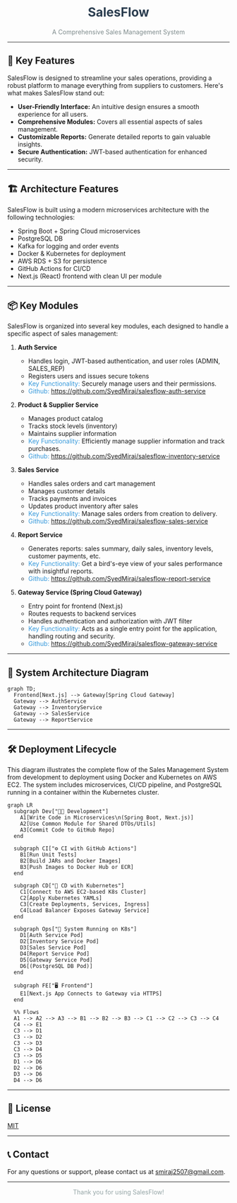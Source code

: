 <div align="center">
  <h1 style="color: #2c3e50;">SalesFlow</h1>
  <p style="color: #7f8c8d;">A Comprehensive Sales Management System</p>
</div>

---

## 🌟 Key Features

SalesFlow is designed to streamline your sales operations, providing a robust platform to manage everything from suppliers to customers. Here's what makes SalesFlow stand out:

* **User-Friendly Interface:** An intuitive design ensures a smooth experience for all users.
* **Comprehensive Modules:** Covers all essential aspects of sales management.
* **Customizable Reports:** Generate detailed reports to gain valuable insights.
* **Secure Authentication:** JWT-based authentication for enhanced security.


---

## 🏗️ Architecture Features

SalesFlow is built using a modern microservices architecture with the following technologies:

* Spring Boot + Spring Cloud microservices
* PostgreSQL DB
* Kafka for logging and order events
* Docker & Kubernetes for deployment
* AWS RDS + S3 for persistence
* GitHub Actions for CI/CD
* Next.js (React) frontend with clean UI per module

---

## 📦 Key Modules

SalesFlow is organized into several key modules, each designed to handle a specific aspect of sales management:

1.  **Auth Service**
    * Handles login, JWT-based authentication, and user roles (ADMIN, SALES\_REP)
    * Registers users and issues secure tokens
    * <span style="color: #3498db;">Key Functionality:</span> Securely manage users and their permissions.
    * <span style="color: #3498db;">Github:</span> https://github.com/SyedMiraj/salesflow-auth-service

2.  **Product & Supplier Service**
    * Manages product catalog
    * Tracks stock levels (inventory)
    * Maintains supplier information
    * <span style="color: #3498db;">Key Functionality:</span> Efficiently manage supplier information and track purchases.
    * <span style="color: #3498db;">Github:</span> https://github.com/SyedMiraj/salesflow-inventory-service

3.  **Sales Service**
    * Handles sales orders and cart management
    * Manages customer details
    * Tracks payments and invoices
    * Updates product inventory after sales
    * <span style="color: #3498db;">Key Functionality:</span> Manage sales orders from creation to delivery.
    * <span style="color: #3498db;">Github:</span> https://github.com/SyedMiraj/salesflow-sales-service

4.  **Report Service**
    * Generates reports: sales summary, daily sales, inventory levels, customer payments, etc.
    * <span style="color: #3498db;">Key Functionality:</span> Get a bird's-eye view of your sales performance with insightful reports.
    * <span style="color: #3498db;">Github:</span> https://github.com/SyedMiraj/salesflow-report-service

5.  **Gateway Service (Spring Cloud Gateway)**
    * Entry point for frontend (Next.js)
    * Routes requests to backend services
    * Handles authentication and authorization with JWT filter
    * <span style="color: #3498db;">Key Functionality:</span> Acts as a single entry point for the application, handling routing and security.
    * <span style="color: #3498db;">Github:</span> https://github.com/SyedMiraj/salesflow-gateway-service

---

## 🧭 System Architecture Diagram

```mermaid
graph TD;
  Frontend[Next.js] --> Gateway[Spring Cloud Gateway]
  Gateway --> AuthService
  Gateway --> InventoryService
  Gateway --> SalesService
  Gateway --> ReportService
```

---

## 🛠️ Deployment Lifecycle

This diagram illustrates the complete flow of the Sales Management System from development to deployment using Docker and Kubernetes on AWS EC2. The system includes microservices, CI/CD pipeline, and PostgreSQL running in a container within the Kubernetes cluster.

```mermaid
graph LR
  subgraph Dev["🧑‍💻 Development"]
    A1[Write Code in Microservices\n(Spring Boot, Next.js)]
    A2[Use Common Module for Shared DTOs/Utils]
    A3[Commit Code to GitHub Repo]
  end

  subgraph CI["⚙️ CI with GitHub Actions"]
    B1[Run Unit Tests]
    B2[Build JARs and Docker Images]
    B3[Push Images to Docker Hub or ECR]
  end

  subgraph CD["🚀 CD with Kubernetes"]
    C1[Connect to AWS EC2-based K8s Cluster]
    C2[Apply Kubernetes YAMLs]
    C3[Create Deployments, Services, Ingress]
    C4[Load Balancer Exposes Gateway Service]
  end

  subgraph Ops["🧩 System Running on K8s"]
    D1[Auth Service Pod]
    D2[Inventory Service Pod]
    D3[Sales Service Pod]
    D4[Report Service Pod]
    D5[Gateway Service Pod]
    D6[(PostgreSQL DB Pod)]
  end

  subgraph FE["🖥️ Frontend"]
    E1[Next.js App Connects to Gateway via HTTPS]
  end

  %% Flows
  A1 --> A2 --> A3 --> B1 --> B2 --> B3 --> C1 --> C2 --> C3 --> C4
  C4 --> E1
  C3 --> D1
  C3 --> D2
  C3 --> D3
  C3 --> D4
  C3 --> D5
  D1 --> D6
  D2 --> D6
  D3 --> D6
  D4 --> D6
```

---

## 📄 License

[MIT](LICENSE)

---

## 📞 Contact

For any questions or support, please contact us at [smiraj2507@gmail.com](mailto:smiraj2507@gmail).

---

<div align="center">
  <p style="color: #95a5a6;">Thank you for using SalesFlow!</p>
</div>
